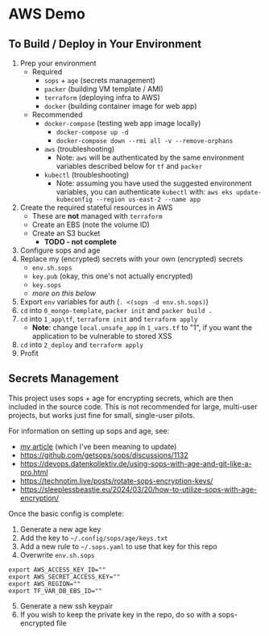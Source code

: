 # AWS Demo

## To Build / Deploy in Your Environment

1. Prep your environment
   - Required
     - `sops` + `age` (secrets management)
     - `packer` (building VM template / AMI)
     - `terraform` (deploying infra to AWS)
     - `docker` (building container image for web app)
   - Recommended
     - `docker-compose` (testing web app image locally)
       - `docker-compose up -d`
       - `docker-compose down --rmi all -v --remove-orphans`
     - `aws` (troubleshooting)
       - Note: `aws` will be authenticated by the same environment variables
         described below for `tf` and `packer`
     - `kubectl` (troubleshooting)
       - Note: assuming you have used the suggested environment variables, you
         can authenticate `kubectl` with: 
         `aws eks update-kubeconfig --region us-east-2 --name app` 
2. Create the required stateful resources in AWS
   - These are **not** managed with `terraform`
   - Create an EBS (note the volume ID)
   - Create an S3 bucket
     - **TODO - not complete**
3. Configure sops and age
4. Replace my (encrypted) secrets with your own (encrypted) secrets
   - `env.sh.sops`
   - `key.pub` (okay, this one's not actually encrypted)
   - `key.sops`
   - *more on this below*
5. Export `env` variables for auth (`. <(sops -d env.sh.sops)`)
6. `cd` into `0_mongo-template`, `packer init` and `packer build .`
7. `cd` into `1_app\tf`, `terraform init` and `terraform apply`
   - **Note**: change `local.unsafe_app` in `1_vars.tf` to "1", if you want the
     application to be vulnerable to stored XSS
8. `cd` into `2_deploy` and `terraform apply`
9. Profit

## Secrets Management

This project uses sops + age for encrypting secrets, which are then included in
the source code. This is not recommended for large, multi-user projects, but
works just fine for small, single-user pilots.

For information on setting up sops and age, see:

- [my article](https://nicholas-morris.com/articles/sops) (which I've been
  meaning to update)
- https://github.com/getsops/sops/discussions/1132
- https://devops.datenkollektiv.de/using-sops-with-age-and-git-like-a-pro.html
- https://technotim.live/posts/rotate-sops-encryption-keys/
- https://sleeplessbeastie.eu/2024/03/20/how-to-utilize-sops-with-age-encryption/

Once the basic config is complete:

1. Generate a new age key
2. Add the key to `~/.config/sops/age/keys.txt`
3. Add a new rule to `~/.sops.yaml` to use that key for this repo
4. Overwrite `env.sh.sops`

```sh:env.sh.sops
export AWS_ACCESS_KEY_ID=""
export AWS_SECRET_ACCESS_KEY=""
export AWS_REGION=""
export TF_VAR_DB_EBS_ID=""
```

5. Generate a new ssh keypair
6. If you wish to keep the private key in the repo, do so with a sops-encrypted
   file 